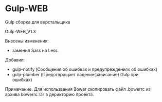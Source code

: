 # Gulp-WEB
Gulp сборка для верстальщика

Gulp-WEB_V1.3

Внесены изменения: 
- заменил Sass на Less.

Добавил:
- gulp-notify (Сообщения об ошибках и предупреждениях об ошибках)
- gulp-plumber (Предотвращает падение(зависание) Gulp при ошибках)


Примечание.
Для использвания Bower скопировать файл .bowerrc из архива bowerrc.rar в дерикторию проекта. 
